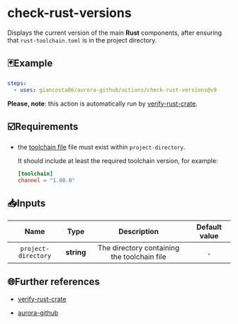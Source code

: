 # check-rust-versions

Displays the current version of the main **Rust** components, after ensuring that `rust-toolchain.toml` is in the project directory.

## 🃏Example

```yaml
steps:
  - uses: giancosta86/aurora-github/actions/check-rust-versions@v9
```

**Please, note**: this action is automatically run by [verify-rust-crate](../verify-rust-crate/README.md).

## ☑️Requirements

- the [toolchain file](https://rust-lang.github.io/rustup/overrides.html#the-toolchain-file) file must exist within `project-directory`.

  It should include at least the required toolchain version, for example:

  ```toml
  [toolchain]
  channel = "1.80.0"
  ```

## 📥Inputs

|        Name         |    Type    |                 Description                 | Default value |
| :-----------------: | :--------: | :-----------------------------------------: | :-----------: |
| `project-directory` | **string** | The directory containing the toolchain file |     **.**     |

## 🌐Further references

- [verify-rust-crate](../verify-rust-crate/README.md)

- [aurora-github](../../README.md)
